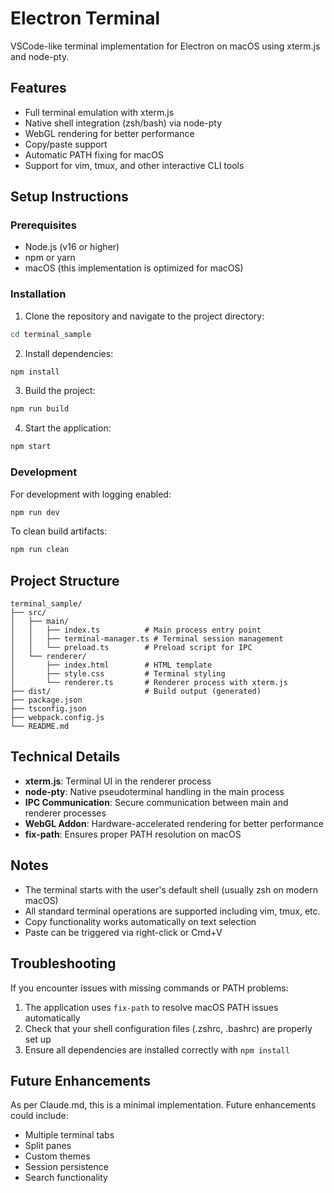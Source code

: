 # Electron Terminal

VSCode-like terminal implementation for Electron on macOS using xterm.js and node-pty.

## Features

- Full terminal emulation with xterm.js
- Native shell integration (zsh/bash) via node-pty
- WebGL rendering for better performance
- Copy/paste support
- Automatic PATH fixing for macOS
- Support for vim, tmux, and other interactive CLI tools

## Setup Instructions

### Prerequisites

- Node.js (v16 or higher)
- npm or yarn
- macOS (this implementation is optimized for macOS)

### Installation

1. Clone the repository and navigate to the project directory:
```bash
cd terminal_sample
```

2. Install dependencies:
```bash
npm install
```

3. Build the project:
```bash
npm run build
```

4. Start the application:
```bash
npm start
```

### Development

For development with logging enabled:
```bash
npm run dev
```

To clean build artifacts:
```bash
npm run clean
```

## Project Structure

```
terminal_sample/
├── src/
│   ├── main/
│   │   ├── index.ts          # Main process entry point
│   │   ├── terminal-manager.ts # Terminal session management
│   │   └── preload.ts        # Preload script for IPC
│   └── renderer/
│       ├── index.html        # HTML template
│       ├── style.css         # Terminal styling
│       └── renderer.ts       # Renderer process with xterm.js
├── dist/                     # Build output (generated)
├── package.json
├── tsconfig.json
├── webpack.config.js
└── README.md
```

## Technical Details

- **xterm.js**: Terminal UI in the renderer process
- **node-pty**: Native pseudoterminal handling in the main process
- **IPC Communication**: Secure communication between main and renderer processes
- **WebGL Addon**: Hardware-accelerated rendering for better performance
- **fix-path**: Ensures proper PATH resolution on macOS

## Notes

- The terminal starts with the user's default shell (usually zsh on modern macOS)
- All standard terminal operations are supported including vim, tmux, etc.
- Copy functionality works automatically on text selection
- Paste can be triggered via right-click or Cmd+V

## Troubleshooting

If you encounter issues with missing commands or PATH problems:
1. The application uses `fix-path` to resolve macOS PATH issues automatically
2. Check that your shell configuration files (.zshrc, .bashrc) are properly set up
3. Ensure all dependencies are installed correctly with `npm install`

## Future Enhancements

As per Claude.md, this is a minimal implementation. Future enhancements could include:
- Multiple terminal tabs
- Split panes
- Custom themes
- Session persistence
- Search functionality